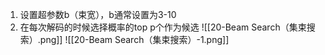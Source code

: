 1. 设置超参数b（束宽），b通常设置为3-10
2. 在每次解码的时候选择概率的top p个作为候选
![[20-Beam Search（集束搜索）.png]]
![[20-Beam Search（集束搜索）-1.png]]